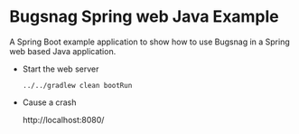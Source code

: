 # Bugsnag Spring web Java Example

A Spring Boot example application to show how to use Bugsnag in a Spring web based Java application.

- Start the web server

    ```shell
    ../../gradlew clean bootRun
    ```

- Cause a crash

    http://localhost:8080/
